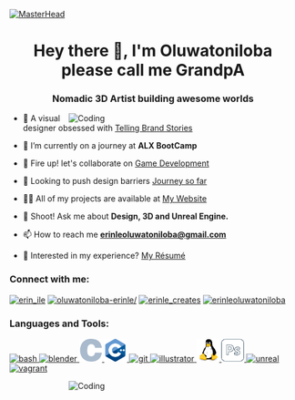 [![MasterHead](https://cdn.myportfolio.com/22a98f0b-1b33-4dd5-a6b1-fbef71561c93/4e00776b-6d29-44c0-9c1c-1444d72d5bf2_rw_1920.png?h=c320958b601c8dbbe231aa440847b23c)](https://https://oluwatoniloba.myportfolio.com)
<h1 align="center">Hey there 👋, I'm Oluwatoniloba please call me GrandpA </h1>
<h3 align="center">Nomadic 3D Artist building awesome worlds </h3>
<img align="right" alt="Coding" width="400" src="https://cdn.dribbble.com/users/729829/screenshots/2712522/galshir.gif">

- 🔭 A visual designer obsessed with [Telling Brand Stories](https://oluwatoniloba.myportfolio.com/work)

- 🌱 I’m currently on a journey at **ALX BootCamp**

- 👯 Fire up! let's collaborate on [Game Development](https://oluwatoniloba.myportfolio.com/3d-drone-test)

- 🤝 Looking to push design barriers [Journey so far](https://www.linkedin.com/in/oluwatoniloba-erinle/)

- 👨‍💻 All of my projects are available at [My Website](https://oluwatoniloba.myportfolio.com)

- 💬 Shoot! Ask me about **Design, 3D and Unreal Engine.**

- 📫 How to reach me **erinleoluwatoniloba@gmail.com**

- 📄 Interested in my experience? [My Résumé](https://drive.google.com/file/d/1iBkp2v50kQ1PNqRns8DhwgruNcuHP1CF/view?usp=sharing)

<h3 align="left">Connect with me:</h3>
<p align="left">
<a href="https://twitter.com/erin_ile" target="blank"><img align="center" src="https://raw.githubusercontent.com/rahuldkjain/github-profile-readme-generator/master/src/images/icons/Social/twitter.svg" alt="erin_ile" height="30" width="40" /></a>
<a href="https://linkedin.com/in/oluwatoniloba-erinle/" target="blank"><img align="center" src="https://raw.githubusercontent.com/rahuldkjain/github-profile-readme-generator/master/src/images/icons/Social/linked-in-alt.svg" alt="oluwatoniloba-erinle/" height="30" width="40" /></a>
<a href="https://instagram.com/erinle_creates" target="blank"><img align="center" src="https://raw.githubusercontent.com/rahuldkjain/github-profile-readme-generator/master/src/images/icons/Social/instagram.svg" alt="erinle_creates" height="30" width="40" /></a>
<a href="https://www.behance.net/erinleoluwatoniloba" target="blank"><img align="center" src="https://raw.githubusercontent.com/rahuldkjain/github-profile-readme-generator/master/src/images/icons/Social/behance.svg" alt="erinleoluwatoniloba" height="30" width="40" /></a>
</p>

<h3 align="left">Languages and Tools:</h3>
<p align="left"> <a href="https://www.gnu.org/software/bash/" target="_blank" rel="noreferrer"> <img src="https://www.vectorlogo.zone/logos/gnu_bash/gnu_bash-icon.svg" alt="bash" width="40" height="40"/> </a> <a href="https://www.blender.org/" target="_blank" rel="noreferrer"> <img src="https://download.blender.org/branding/community/blender_community_badge_white.svg" alt="blender" width="40" height="40"/> </a> <a href="https://www.cprogramming.com/" target="_blank" rel="noreferrer"> <img src="https://raw.githubusercontent.com/devicons/devicon/master/icons/c/c-original.svg" alt="c" width="40" height="40"/> </a> <a href="https://www.w3schools.com/cpp/" target="_blank" rel="noreferrer"> <img src="https://raw.githubusercontent.com/devicons/devicon/master/icons/cplusplus/cplusplus-original.svg" alt="cplusplus" width="40" height="40"/> </a> <a href="https://git-scm.com/" target="_blank" rel="noreferrer"> <img src="https://www.vectorlogo.zone/logos/git-scm/git-scm-icon.svg" alt="git" width="40" height="40"/> </a> <a href="https://www.adobe.com/products/illustrator.html" target="_blank" rel="noreferrer"> <img src="https://www.vectorlogo.zone/logos/adobe_illustrator/adobe_illustrator-icon.svg" alt="illustrator" width="40" height="40"/> </a> <a href="https://www.linux.org/" target="_blank" rel="noreferrer"> <img src="https://raw.githubusercontent.com/devicons/devicon/master/icons/linux/linux-original.svg" alt="linux" width="40" height="40"/> </a> <a href="https://www.photoshop.com/en" target="_blank" rel="noreferrer"> <img src="https://raw.githubusercontent.com/devicons/devicon/master/icons/photoshop/photoshop-line.svg" alt="photoshop" width="40" height="40"/> </a> <a href="https://unrealengine.com/" target="_blank" rel="noreferrer"> <img src="https://raw.githubusercontent.com/kenangundogan/fontisto/036b7eca71aab1bef8e6a0518f7329f13ed62f6b/icons/svg/brand/unreal-engine.svg" alt="unreal" width="40" height="40"/> </a> <a href="https://www.vagrantup.com/" target="_blank" rel="noreferrer"> <img src="https://www.vectorlogo.zone/logos/vagrantup/vagrantup-icon.svg" alt="vagrant" width="40" height="40"/> </a> </p>

<p><img align="right" alt="Coding" width="400"src="https://github-readme-stats.vercel.app/api/top-langs?username=oluwatooniloba&show_icons=true&locale=en&layout=gradient" alt="oluwatooniloba" /></p>




<!--
**Oluwatooniloba/Oluwatooniloba** is a ✨ _special_ ✨ repository because its `README.md` (this file) appears on your GitHub profile.

Here are some ideas to get you started:

- 🔭 I’m currently working on ...
- 🌱 I’m currently learning ...
- 👯 I’m looking to collaborate on ...
- 🤔 I’m looking for help with ...
- 💬 Ask me about ...
- 📫 How to reach me: ...
- 😄 Pronouns: ...
- ⚡ Fun fact: ...
-->
